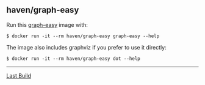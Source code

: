 ## haven/graph-easy

Run this [graph-easy][] image with:

    $ docker run -it --rm haven/graph-easy graph-easy --help

The image also includes graphviz if you prefer to use it directly:

    $ docker run -it --rm haven/graph-easy dot --help

---

[Last Build][packages]

[graph-easy]: http://bloodgate.com/perl/graph/
[packages]: PACKAGES.md
